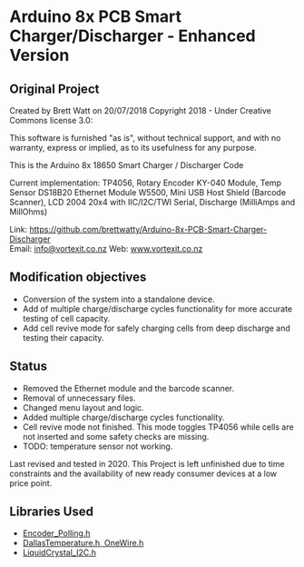 # Arduino 8x PCB Smart Charger/Discharger - Enhanced Version

## Original Project
Created by Brett Watt on 20/07/2018 Copyright 2018 - Under Creative Commons license 3.0:

This software is furnished "as is", without technical support, and with no warranty, express or implied, as to its usefulness for any purpose.

This is the Arduino 8x 18650 Smart Charger / Discharger Code

Current implementation: TP4056, Rotary Encoder KY-040 Module, Temp Sensor DS18B20 Ethernet Module W5500, Mini USB Host Shield (Barcode Scanner), LCD 2004 20x4 with IIC/I2C/TWI Serial, Discharge (MilliAmps and MillOhms)

Link: https://github.com/brettwatty/Arduino-8x-PCB-Smart-Charger-Discharger  
Email: info@vortexit.co.nz Web: www.vortexit.co.nz


## Modification objectives
- Conversion of the system into a standalone device.
- Add of multiple charge/discharge cycles functionality for more accurate testing of cell capacity.
- Add cell revive mode for safely charging cells from deep discharge and testing their capacity.

## Status
- Removed the Ethernet module and the barcode scanner.
- Removal of unnecessary files.
- Changed menu layout and logic.
- Added multiple charge/discharge cycles functionality.
- Cell revive mode not finished. This mode toggles TP4056 while cells are not inserted and some safety checks are missing.
- TODO: temperature sensor not working.

Last revised and tested in 2020.
This Project is left unfinished due to time constraints and the availability of new ready consumer devices at a low price point.

## Libraries Used
- [Encoder_Polling.h](https://github.com/frodofski/Encoder_Polling/)
- [DallasTemperature.h, OneWire.h](https://github.com/milesburton/Arduino-Temperature-Control-Library)
- [LiquidCrystal_I2C.h](https://github.com/marcoschwartz/LiquidCrystal_I2C)

